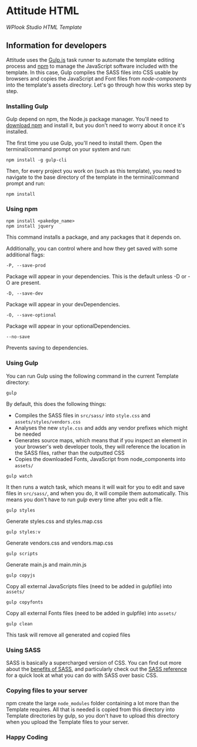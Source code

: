 # Attitude HTML

_WPlook Studio HTML Template_

Information for developers
---
Attitude uses the [Gulp.js](https://gulpjs.com) task runner to automate the template editing process and [npm](https://www.npmjs.com) to manage the JavaScript software included with the template. In this case, Gulp compiles the SASS files into CSS usable by browsers and copies the JavaScript and Font files from _node-components_ into the template's assets directory. Let's go through how this works step by step.

### Installing Gulp

Gulp depend on npm, the Node.js package manager. You'll need to [download npm](https://nodejs.org/en/download/) and install it, but you don't need to worry about it once it's installed.

The first time you use Gulp, you'll need to install them. Open the terminal/command prompt on your system and run:
```
npm install -g gulp-cli
```

Then, for every project you work on (such as this template), you need to navigate to the base directory of the template in the terminal/command prompt and run:
```
npm install
```

### Using npm

```
npm install <pakedge_name>
npm install jquery
```
This command installs a package, and any packages that it depends on.

Additionally, you can control where and how they get saved with some additional flags:

```
-P, --save-prod
```
Package will appear in your dependencies. This is the default unless -D or -O are present.


```
-D, --save-dev
```
Package will appear in your devDependencies.


```
-O, --save-optional
```
Package will appear in your optionalDependencies.


```
--no-save
```
Prevents saving to dependencies.


### Using Gulp

You can run Gulp using the following command in the current Template directory:
```
gulp
```

By default, this does the following things:
* Compiles the SASS files in `src/sass/` into `style.css` and `assets/styles/vendors.css`
* Analyses the new `style.css` and adds any vendor prefixes which might be needed
* Generates source maps, which means that if you inspect an element in your browser's web developer tools, they will reference the location in the SASS files, rather than the outputted CSS
* Copies the downloaded Fonts, JavaScript from node_components into `assets/` 


```
gulp watch
```
It then runs a watch task, which means it will wait for you to edit and save files in `src/sass/`, and when you do, it will compile them automatically. This means you don't have to run _gulp_ every time after you edit a file.


```
gulp styles
```
Generate styles.css and styles.map.css


```
gulp styles:v
```
Generate vendors.css and vendors.map.css


```
gulp scripts
```
Generate main.js and main.min.js


```
gulp copyjs
```
Copy all external JavaScripts files (need to be added in gulpfile) into `assets/` 


```
gulp copyfonts
```
Copy all external Fonts files (need to be added in gulpfile) into `assets/` 

```
gulp clean
```
This task will remove all generated and copied files

### Using SASS

SASS is basically a supercharged version of CSS. You can find out more about the [benefits of SASS](http://sass-lang.com), and particularly check out the [SASS reference](http://sass-lang.com/guide) for a quick look at what you can do with SASS over basic CSS.

### Copying files to your server

npm create the large `node_modules` folder containing a lot more than the Template requires. All that is needed is copied from this directory into Template directories by gulp, so you don't have to upload this directory when you upload the Template files to your server.

### Happy Coding